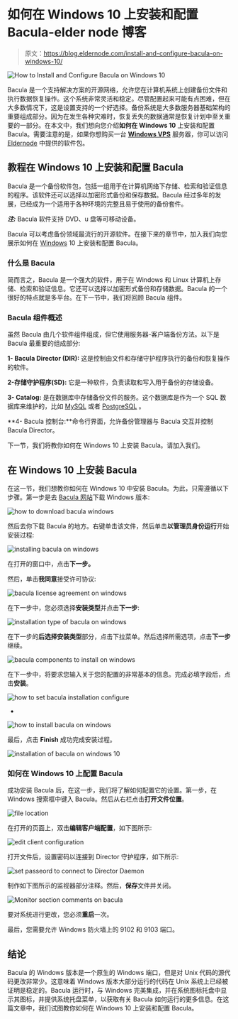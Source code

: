 # 如何在 Windows 10 上安装和配置 Bacula-elder node 博客

> 原文：<https://blog.eldernode.com/install-and-configure-bacula-on-windows-10/>

![How to Install and Configure Bacula on Windows 10](img/495841c4e2430f121a5877d06bb39b7c.png)

Bacula 是一个支持解决方案的开源网络，允许您在计算机系统上创建备份文件和执行数据恢复操作。这个系统非常灵活和稳定。尽管配置起来可能有点困难，但在大多数情况下，这是设置支持的一个好选择。备份系统是大多数服务器基础架构的重要组成部分。因为在发生各种灾难时，恢复丢失的数据通常是恢复计划中至关重要的一部分。在本文中，我们想向您介绍**如何在 Windows 10** 上安装和配置 Bacula。需要注意的是，如果你想购买一台 **[Windows VPS](https://eldernode.com/windows-vps/)** 服务器，你可以访问 [Eldernode](https://eldernode.com/) 中提供的软件包。

## **教程在 Windows 10 上安装和配置 Bacula**

Bacula 是一个备份软件包，包括一组用于在计算机网络下存储、检索和验证信息的程序。该软件还可以选择以加密形式备份和保存数据。Bacula 经过多年的发展，已经成为一个适用于各种环境的完整且易于使用的备份套件。

***注:*** Bacula 软件支持 DVD、u 盘等可移动设备。

Bacula 可以考虑备份领域最流行的开源软件。在接下来的章节中，加入我们向您展示如何在 [Windows](https://blog.eldernode.com/tag/windows/) 10 上安装和配置 Bacula。

### **什么是 Bacula**

简而言之，Bacula 是一个强大的软件，用于在 Windows 和 Linux 计算机上存储、检索和验证信息。它还可以选择以加密形式备份和存储数据。Bacula 的一个很好的特点就是多平台。在下一节中，我们将回顾 Bacula 组件。

### **Bacula 组件概述**

虽然 Bacula 由几个软件组件组成，但它使用服务器-客户端备份方法。以下是 Bacula 最重要的组成部分:

**1- Bacula Director (DIR):** 这是控制由文件和存储守护程序执行的备份和恢复操作的软件。

**2-存储守护程序(SD):** 它是一种软件，负责读取和写入用于备份的存储设备。

**3- Catalog:** 是在数据库中存储备份文件的服务。这个数据库是作为一个 SQL 数据库来维护的，比如 [MySQL](https://blog.eldernode.com/install-mysql-on-windows-server/) 或者 [PostgreSQL](https://blog.eldernode.com/postgresql-installation-tutorial/) 。

**4- Bacula 控制台:**命令行界面，允许备份管理器与 Bacula 交互并控制 Bacula Director。

下一节，我们将教你如何在 Windows 10 上安装 Bacula。请加入我们。

## **在 Windows 10 上安装 Bacula**

在这一节，我们想教你如何在 Windows 10 中安装 Bacula。为此，只需遵循以下步骤。第一步是去 [Bacula 网站](https://www.bacula.org/binary-download-center/)下载 Windows 版本:

![how to download bacula windows](img/8f2d1f68e21a3e669d3c7a07ab81d3b2.png)

然后去你下载 Bacula 的地方。右键单击该文件，然后单击**以管理员身份运行**开始安装过程:

![installing bacula on windows](img/3ed921237a98115b6536a6eb6eff7c70.png)

在打开的窗口中，点击**下一步。**

然后，单击**我同意**接受许可协议:

![bacula license agreement on windows](img/4eb1e9b29df2769c2140de80e5394ad0.png)

在下一步中，您必须选择**安装类型**并点击**下一步**:

![installation type of bacula on windows](img/8ddc6ca58e78bb03511eaa4f4afc065a.png)

在下一步的**后选择安装类型**部分，点击下拉菜单。然后选择所需选项，点击**下一步**继续。

![bacula components to install on windows](img/be79b1aeb576d65f808de4bd4f141011.png)

在下一步中，将要求您输入关于您的配置的非常基本的信息。完成必填字段后，点击**安装**。

![how to set bacula installation configure](img/8d6b231d77098b856181a444445cd0a0.png)

*

![how to install bacula on windows](img/98f06857714bafae03fbc5a7f247ee08.png)

最后，点击 **Finish** 成功完成安装过程。

![installation of bacula on windows 10](img/9c1827107f723304a6f9074d709ad656.png)

### **如何在 Windows 10 上配置 Bacula**

成功安装 Bacula 后，在这一步，我们将了解如何配置它的设置。第一步，在 Windows 搜索框中键入 Bacula。然后从右栏点击**打开文件位置**。

![file location](img/86993f3d05e68742664e9d8f0088f40d.png)

在打开的页面上，双击**编辑客户端配置**，如下图所示:

![edit client configuration](img/c6e3b7cf9fccb63aa7ad7dc6ed7b6940.png)

打开文件后，设置密码以连接到 Director 守护程序，如下所示:

![set passeord to connect to Director Daemon](img/94578da5b33d77219ec59e41a9c6d912.png)

制作如下图所示的监视器部分注释。然后，**保存**文件并关闭。

![Monitor section comments on bacula](img/b8e7d9e3323a7e3f8b9c98a55c787fe6.png)

要对系统进行更改，您必须**重启**一次。

最后，您需要允许 Windows 防火墙上的 9102 和 9103 端口。

## 结论

Bacula 的 Windows 版本是一个原生的 Windows 端口，但是对 Unix 代码的源代码更改非常少。这意味着 Windows 版本大部分运行的代码在 Unix 系统上已经被证明是稳定的。Bacula 运行时，与 Windows 完美集成，并在系统图标托盘中显示其图标，并提供系统托盘菜单，以获取有关 Bacula 如何运行的更多信息。在这篇文章中，我们试图教你如何在 Windows 10 上安装和配置 Bacula。